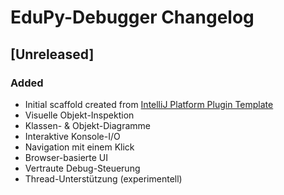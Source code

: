<!-- Keep a Changelog guide -> https://keepachangelog.com -->

# EduPy-Debugger Changelog

## [Unreleased]
### Added
- Initial scaffold created from [IntelliJ Platform Plugin Template](https://github.com/JetBrains/intellij-platform-plugin-template)
- Visuelle Objekt-Inspektion 
- Klassen- & Objekt-Diagramme
- Interaktive Konsole-I/O
- Navigation mit einem Klick
- Browser-basierte UI
- Vertraute Debug-Steuerung
- Thread-Unterstützung (experimentell)